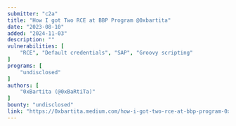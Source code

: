```yaml
---
submitter: "c2a"
title: "How I got Two RCE at BBP Program @0xbartita"
date: "2023-08-10"
added: "2024-11-03"
description: ""
vulnerabilities: [
    "RCE", "Default credentials", "SAP", "Groovy scripting"
]
programs: [
    "undisclosed"
]
authors: [
    "0xBartita (@0xBaRtiTa)"
]
bounty: "undisclosed"
link: "https://0xbartita.medium.com/how-i-got-two-rce-at-bbp-program-0xbartita-232727c5b3f0"
---
```




